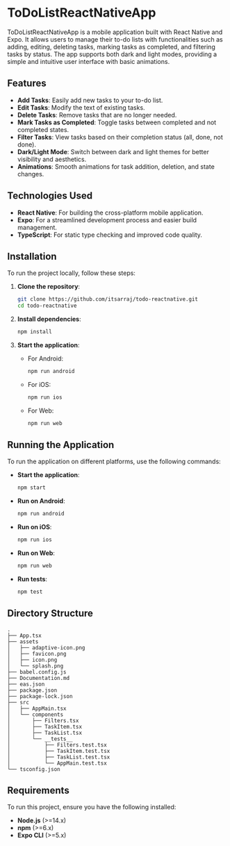# ToDoListReactNativeApp

ToDoListReactNativeApp is a mobile application built with React Native and Expo. It allows users to manage their to-do lists with functionalities such as adding, editing, deleting tasks, marking tasks as completed, and filtering tasks by status. The app supports both dark and light modes, providing a simple and intuitive user interface with basic animations.

## Features

- **Add Tasks**: Easily add new tasks to your to-do list.
- **Edit Tasks**: Modify the text of existing tasks.
- **Delete Tasks**: Remove tasks that are no longer needed.
- **Mark Tasks as Completed**: Toggle tasks between completed and not completed states.
- **Filter Tasks**: View tasks based on their completion status (all, done, not done).
- **Dark/Light Mode**: Switch between dark and light themes for better visibility and aesthetics.
- **Animations**: Smooth animations for task addition, deletion, and state changes.

## Technologies Used

- **React Native**: For building the cross-platform mobile application.
- **Expo**: For a streamlined development process and easier build management.
- **TypeScript**: For static type checking and improved code quality.

## Installation

To run the project locally, follow these steps:

1. **Clone the repository**:

   ```bash
   git clone https://github.com/itsarraj/todo-reactnative.git
   cd todo-reactnative
   ```

2. **Install dependencies**:

   ```bash
   npm install
   ```

3. **Start the application**:
   - For Android:
     ```bash
     npm run android
     ```
   - For iOS:
     ```bash
     npm run ios
     ```
   - For Web:
     ```bash
     npm run web
     ```

## Running the Application

To run the application on different platforms, use the following commands:

- **Start the application**:

  ```bash
  npm start
  ```

- **Run on Android**:

  ```bash
  npm run android
  ```

- **Run on iOS**:

  ```bash
  npm run ios
  ```

- **Run on Web**:

  ```bash
  npm run web
  ```

- **Run tests**:
  ```bash
  npm test
  ```

## Directory Structure

```plaintext
.
├── App.tsx
├── assets
│   ├── adaptive-icon.png
│   ├── favicon.png
│   ├── icon.png
│   └── splash.png
├── babel.config.js
├── Documentation.md
├── eas.json
├── package.json
├── package-lock.json
├── src
│   ├── AppMain.tsx
│   └── components
│       ├── Filters.tsx
│       ├── TaskItem.tsx
│       ├── TaskList.tsx
│       └── __tests__
│           ├── Filters.test.tsx
│           ├── TaskItem.test.tsx
│           ├── TaskList.test.tsx
│           └── AppMain.test.tsx
└── tsconfig.json
```

## Requirements

To run this project, ensure you have the following installed:

- **Node.js** (>=14.x)
- **npm** (>=6.x)
- **Expo CLI** (>=5.x)
